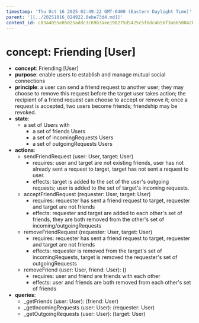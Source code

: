 ```yaml
---
timestamp: 'Thu Oct 16 2025 02:49:22 GMT-0400 (Eastern Daylight Time)'
parent: '[[../20251016_024922.0ebe73d4.md]]'
content_id: c83a4055e05025addc3c69b3aee198275d5425c5f6dc4b5bf3a6650042b329a2
---
```


# concept: Friending \[User]

* **concept**: Friending \[User]
* **purpose**: enable users to establish and manage mutual social connections
* **principle**: a user can send a friend request to another user; they may choose to remove this request before the target user takes action; the recipient of a friend request can choose to accept or remove it; once a request is accepted, two users become friends; friendship may be revoked.
* **state**:
  * a set of Users with
    * a set of friends Users
    * a set of incomingRequests Users
    * a set of outgoingRequests Users
* **actions**:
  * sendFriendRequest (user: User, target: User)
    * requires: user and target are not existing friends, user has not already sent a request to target, target has not sent a request to user.
    * effects: target is added to the set of the user's outgoing requests; user is added to the set of target's incoming requests.
  * acceptFriendRequest (requester: User, target: User)
    * requires: requester has sent a friend request to target, requester and target are not friends
    * effects: requester and target are added to each other's set of friends, they are both removed from the other's set of incoming/outgoingRequests
  * removeFriendRequest (requester: User, target: User)
    * requires: requester has sent a friend request to target, requester and target are not friends
    * effects: requester is removed from the target's set of incomingRequests, target is removed the requester's set of outgoingRequests
  * removeFriend (user: User, friend: User): ()
    * requires: user and friend are friends with each other
    * effects: user and friends are both removed from each other's set of friends
* **queries**:
  * \_getFriends (user: User): (friend: User)
  * \_getIncomingRequests (user: User): (requester: User)
  * \_getOutgoingRequests (user: User): (target: User)
